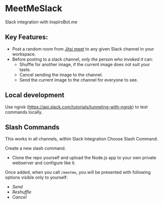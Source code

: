
# MeetMeSlack
Slack integration with InspiroBot.me

## Key Features:
- Post a random room from [Jitsi meet](https://meet.jit.si/) to any given Slack channel in your workspace.
- Before posting to a slack channel, *only the person who invoked it* can:
    - Shuffle for another image, if the current image does not suit your taste.
    - Cancel sending the image to the channel.
    - Send the current image to the channel for everyone to see.

## Local development
Use ngrok (https://api.slack.com/tutorials/tunneling-with-ngrok) to test commands locally.

## Slash Commands
This works in all channels, within Slack Integration Choose Slash Command.

Create a new slash command.

- Clone the repo yourself and upload the Node.js app to your own private webserver and configure like it.

Once added, when you call `/meetme`, you will be presented with following options visible only to yourself:
- *Send*
- *Reshuffle*
- *Cancel*
